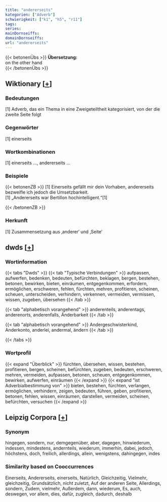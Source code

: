 ```yaml
---
title: "andererseits"
kategorien: ["Adverb"]
schwierigkeit: ["k1", "h5", "r11"]
tags:
series:
mainDornseiffs:
domainDornseiffs:
url: "andererseits"
---
```


{{< betonenÜbs >}}
**Übersetzung:**  
on the other hand  
{{< /betonenÜbs >}}

## Wiktionary [[+](https://de.wiktionary.org/wiki/andererseits)]

### Bedeutungen
[1] Adverb, das ein Thema in eine Zweigeteiltheit kategorisiert, von der die zweite Seite folgt  

### Gegenwörter
[1] einerseits  

### Wortkombinationen
[1] einerseits …, andererseits …  

### Beispiele
{{< betonenZB >}}
[1] Einerseits gefällt mir dein Vorhaben, andererseits bezweifle ich jedoch die Umsetzbarkeit.  
[1] „Andererseits war Bertillon hochintelligent.“[1]  

{{< /betonenZB >}}
### Herkunft
[1] Zusammensetzung aus ‚anderer‘ und ‚Seite‘  



## dwds [[+](https://www.dwds.de/wb/andererseits)]

### Wortinformation
{{< tabs "Dwds" >}}
{{< tab "Typische Verbindungen" >}}
aufpassen, aufwerfen, bedenken, bedeuten, befürchten, beklagen, bergen, bestehen, betonen, bewirken, bieten, einräumen, entgegenkommen, erfordern, ermöglichen, erschweren, fehlen, fürchten, mehren, profitieren, scheinen, scheuen, unterscheiden, verhindern, verkennen, vermeiden, vermissen, wissen, zugeben, übersehen
{{< /tab >}}

{{< tab "alphabetisch vorangehend" >}}
anderenteils, anderentags, anderenorts, anderenfalls, Änderbarkeit
{{< /tab >}}

{{< tab "alphabetisch vorangehend" >}}
Andergeschwisterkind, Anderkonto, anderlei, andermal, ändern
{{< /tab >}}

{{< /tabs >}}

### Wortprofil
{{< expand "Überblick" >}} fürchten, übersehen, wissen, bestehen, profitieren, bergen, scheinen, befürchten, zugeben, bedeuten, erschweren, mehren, vermeiden, aufpassen, betonen, scheuen, entgegenkommen, bewirken, aufwerfen, einräumen {{< /expand >}}
{{< expand "ist Adverbialbestimmung von" >}} bieten, bestehen, fürchten, verlangen, ermöglichen, verhindern, zeigen, bedeuten, führen, geben, profitieren, betonen, fehlen, wissen, einräumen, darstellen, vermeiden, scheinen, befürchten, versuchen {{< /expand >}}

## Leipzig Corpora [[+](https://corpora.uni-leipzig.de/en/res?word=andererseits&corpusId=deu_newscrawl-public_2018)]


### Synonym
hingegen, sondern, nur, demgegenüber, aber, dagegen, hinwiederum, indessen, mindestens, andernteils, wiederum, immerhin, dabei, jedoch, höchstens, doch, freilich, allerdings, allein, wenigstens, dahingegen, indes


### Similarity based on Cooccurrences
Einerseits, Andererseits, einerseits, Natürlich, Gleichzeitig, Vielmehr, gleichzeitig, Grundsätzlich, nicht zuletzt, Auf der anderen Seite, Allerdings, sondern, Zudem, vielmehr, Außerdem, dann, wiederum, Es, auch, deswegen, vor allem, dies, dafür, zugleich, dadurch, deshalb

